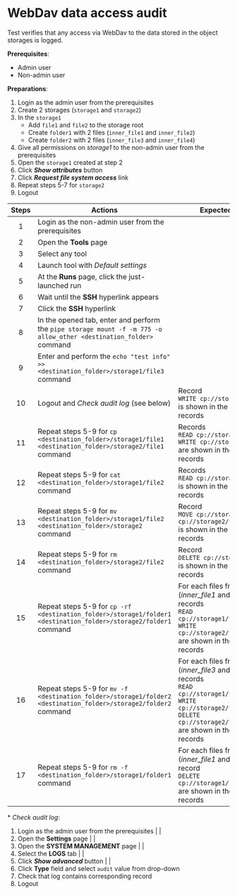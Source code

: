 # WebDav data access audit

Test verifies that any access via WebDav to the data stored in the object storages is logged.

**Prerequisites**:
- Admin user
- Non-admin user

**Preparations**:
1. Login as the admin user from the prerequisites 
2. Create 2 storages (`storage1` and `storage2`)
3. In the `storage1`
    - Add `file1` and `file2` to the storage root
    - Create `folder1` with 2 files (`inner_file1` and `inner_file2`)
    - Create `folder2` with 2 files (`inner_file3` and `inner_file4`)
4. Give all permissions on *storage1* to the non-admin user from the prerequisites
5. Open the `storage1` created at step 2
6. Click ***Show attributes*** button 
7. Click ***Request file system access*** link 
8. Repeat steps 5-7 for `storage2`
9. Logout

| Steps | Actions | Expected results |
| :---: | --- | --- |
| 1 | Login as the non-admin user from the prerequisites | |
| 2 | Open the **Tools** page | |
| 3 | Select any tool | |
| 4 | Launch tool with *Default settings* | |
| 5 | At the **Runs** page, click the just-launched run | |
| 6 | Wait until the **SSH** hyperlink appears | |
| 7 | Click the **SSH** hyperlink | |
| 8 | In the opened tab, enter and perform the `pipe storage mount -f -m 775 -o allow_other <destination_folder>` command | |
| 9 | Enter and perform the `echo "test info" >> <destination_folder>/storage1/file3` command | |
| 10 | Logout and _Check audit log_ (see below) | Record <br> `WRITE cp://storage1/file3` <br> is shown in the top of logs records |
| 11 | Repeat steps 5-9 for `cp <destination_folder>/storage1/file1 <destination_folder>/storage2/file1` command | Records <br>`READ cp://storage1/file1` <br> `WRITE cp://storage2/file1` <br> are shown in the top of logs records |
| 12 |Repeat steps 5-9 for `cat <destination_folder>/storage1/file2` command | Records <br>`READ cp://storage1/file1` <br> is shown in the top of logs records |
| 13 | Repeat steps 5-9 for `mv <destination_folder>/storage1/file2 <destination_folder>/storage2` command | Record <br> `MOVE cp://storage1/file2 cp://storage2/file2` <br> is shown in the top of logs records |
| 14 | Repeat steps 5-9 for `rm <destination_folder>/storage2/file2` command | Record <br> `DELETE cp://storage2/file2` <br> is shown in the top of logs records |
| 15 | Repeat steps 5-9 for `cp -rf <destination_folder>/storage1/folder1 <destination_folder>/storage2/folder1` command | For each files from folder1 (*inner_file1* and *inner_file2*) records <br>`READ cp://storage1/folder1/<file>` <br> `WRITE cp://storage2/folder1/<file>` <br> are shown in the top of logs records |
| 16 | Repeat steps 5-9 for `mv -f <destination_folder>/storage1/folder2 <destination_folder>/storage2/folder2` command | For each files from folder2 (*inner_file3* and *inner_file4*) records <br> `READ cp://storage1/folder2/<file>` <br> `WRITE cp://storage2/folder2/<file>` <br> `DELETE cp://storage2/folder2/<file>` <br> are shown in the top of logs records |
| 17 | Repeat steps 5-9 for `rm -f  <destination_folder>/storage1/folder1` command | For each files from folder1 (*inner_file1* and *inner_file2*) record <br> `DELETE cp://storage1/folder2/<file>` <br> are shown in the top of logs records |


\* _Check audit log_:
1. Login as the admin user from the prerequisites | |
2. Open the **Settings** page | |
3. Open the **SYSTEM MANAGEMENT** page | |
4. Select the **LOGS** tab | |
5. Click ***Show advanced*** button | |
6. Click **Type** field and select `audit` value from drop-down
7. Check that log contains corresponding record
8. Logout
